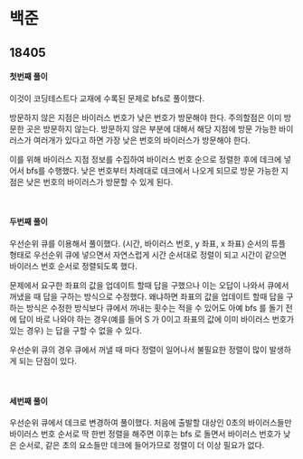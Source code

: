 # 백준

## 18405

#### 첫번째 풀이

이것이 코딩테스트다 교재에 수록된 문제로 bfs로 풀이했다.

방문하지 않은 지점은 바이러스 번호가 낮은 번호가 방문해야 한다. 주의할점은 이미 방문한 곳은 방문하지 않는다. 방문하지 않은 부분에 대해서 해당 지점에 방문 가능한 바이러스가 여러개가 있다고 하면 가장 낮은 번호의 바이러스가 방문해야 한다.

이를 위해 바이러스 지점 정보를 수집하여 바이러스 번호 순으로 정렬한 후에 데크에 넣어서 bfs를 수행했다. 낮은 번호부터 차례대로 데크에서 나오게 되므로 방문 가능한 지점은 낮은 번호의 바이러스가 방문할 수 있게 된다.

<br>

#### 두번째 풀이

우선순위 큐를 이용해서 풀이했다. (시간, 바이러스 번호, y 좌표, x 좌표) 순서의 튜플 형태로 우선순위 큐에 넣으면서 자연스럽게 시간 순서대로 정렬이 되고 시간이 같으면 바이러스 번호 순서로 정렬되도록 했다. 

문제에서 요구한 좌표의 값을 업데이트 할때 답을 구했으나 이는 오답이 나와서 큐에서 꺼냈을 때 답을 구하는 방식으로 수정했다. 왜냐하면 좌표의 값을 업데이트 할때 답을 구하는 방식은 수정한 방식보다 큐에서 꺼내는 횟수는 적을 수 있어도 아예 bfs 를 돌기 전에 답이 바로 나와야 하는 경우(예를 들어 S 가 0이고 좌표의 값에 이미 바이러스 번호가 있는 경우) 는 답을 구할 수 없을 수 있다.

우선순위 큐의 경우 큐에서 꺼낼 때 마다 정렬이 일어나서 불필요한 정렬이 많이 발생하게 되는 단점이 있다.

<br>

#### 세번째 풀이

우선순위 큐에서 데크로 변경하여 풀이했다. 처음에 출발할 대상인 0초의 바이러스들만 바이러스 번호 순서로 딱 한번 정렬을 해주면 이후는 bfs 로 돌면서 바이러스 번호가 낮은 순서로, 같은 초의 요소들만 데크에 들어가므로 정렬이 더 이상 필요가 없다.